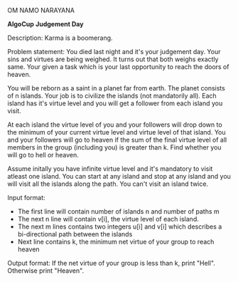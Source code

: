 OM NAMO NARAYANA

**AlgoCup**
**Judgement Day**

Description: Karma is a boomerang.



Problem statement: You died last night and it's your judgement day. Your sins and virtues are being weighed. It turns out that both weighs exactly same. Your given a task which is your last opportunity to reach the doors of heaven. <br/>

You will be reborn as a saint in a planet far from earth. The planet consists of n islands. Your job is to civilize the islands (not mandatorily all). Each island has it's virtue level and you will get a follower from each island you visit. <br/>

At each island the virtue level of you and your followers will drop down to the minimum of your current virtue level and virtue level of that island. You and your followers will go to heaven if the sum of the final virtue level of all members in the group (including you) is greater than k. Find whether you will go to hell or heaven.<br/>

Assume initally you have infinite virtue level and it's mandatory to visit atleast one island. You can start at any island and stop at any island and you will visit all the islands along the path. You can't visit an island twice.


Input format: 
- The first line will contain number of islands n and number of paths m
- The next n line will contain v[i], the virtue level of each island.
- The next m lines contains two integers u[i] and v[i] which describes a bi-directional path between the islands
- Next line contains k, the minimum net virtue of your group to reach heaven

Output format:
If the net virtue of your group is less than k, print "Hell". Otherwise print "Heaven".

